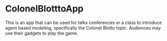 # ColonelBlotttoApp
This is an app that can be used for talks conferences or a class to introduce agent based modeling, specifically the Colonel Blotto topic. Audiences may use their gadgets to play the game.
